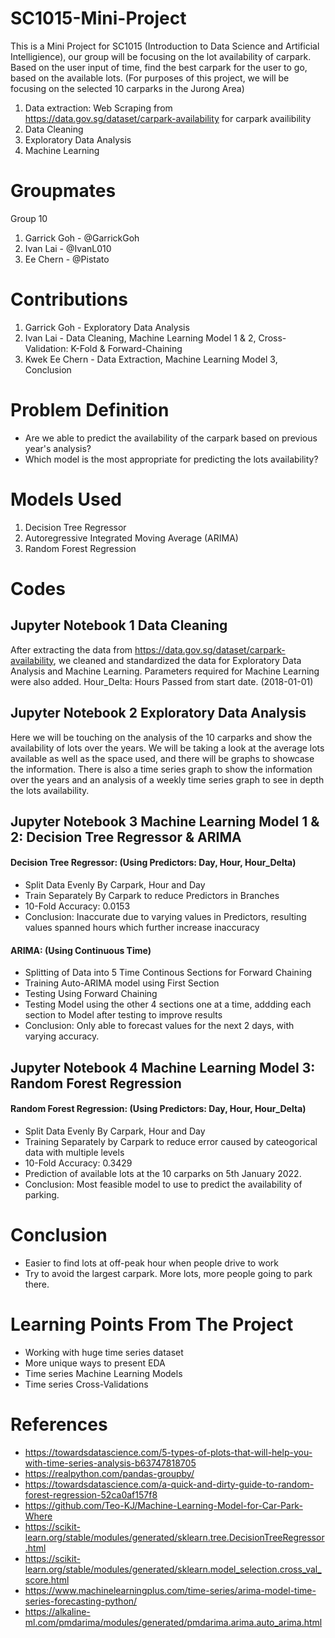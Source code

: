# SC1015-Mini-Project
This is a Mini Project for SC1015 (Introduction to Data Science and Artificial Intelligience), our group will be focusing on the lot availability of carpark. Based on the user input of time, find the best carpark for the user to go, based on the available lots. (For purposes of this project, we will be focusing on the selected 10 carparks in the Jurong Area)
1. Data extraction: Web Scraping from https://data.gov.sg/dataset/carpark-availability for carpark availibility
2. Data Cleaning
3. Exploratory Data Analysis
4. Machine Learning

# Groupmates
Group 10
1. Garrick Goh - @GarrickGoh
2. Ivan Lai - @IvanL010
3. Ee Chern - @Pistato

# Contributions
1. Garrick Goh - Exploratory Data Analysis
2. Ivan Lai - Data Cleaning, Machine Learning Model 1 & 2, Cross-Validation: K-Fold & Forward-Chaining
3. Kwek Ee Chern - Data Extraction, Machine Learning Model 3, Conclusion

# Problem Definition
* Are we able to predict the availability of the carpark based on previous year's analysis?
* Which model is the most appropriate for predicting the lots availability?

# Models Used
1. Decision Tree Regressor
2. Autoregressive Integrated Moving Average (ARIMA)
3. Random Forest Regression

# Codes
## Jupyter Notebook 1 Data Cleaning
After extracting the data from https://data.gov.sg/dataset/carpark-availability, we cleaned and standardized the data for Exploratory Data Analysis and Machine Learning.
Parameters required for Machine Learning were also added.
Hour_Delta: Hours Passed from start date. (2018-01-01)
## Jupyter Notebook 2 Exploratory Data Analysis
Here we will be touching on the analysis of the 10 carparks and show the availability of lots over the years. We will be taking a look at the average lots available as well as the space used, and there will be graphs to showcase the information. There is also a time series graph to show the information over the years and an analysis of a weekly time series graph to see in depth the lots availability.
## Jupyter Notebook 3 Machine Learning Model 1 & 2: Decision Tree Regressor & ARIMA
#### Decision Tree Regressor: (Using Predictors: Day, Hour, Hour_Delta)
* Split Data Evenly By Carpark, Hour and Day
* Train Separately By Carpark to reduce Predictors in Branches
* 10-Fold Accuracy: 0.0153
* Conclusion: Inaccurate due to varying values in Predictors, resulting values spanned hours which further increase inaccuracy
#### ARIMA: (Using Continuous Time)
* Splitting of Data into 5 Time Continous Sections for Forward Chaining
* Training Auto-ARIMA model using First Section
* Testing Using Forward Chaining
* Testing Model using the other 4 sections one at a time, addding each section to Model after testing to improve results
* Conclusion: Only able to forecast values for the next 2 days, with varying accuracy.
## Jupyter Notebook 4 Machine Learning Model 3: Random Forest Regression 
#### Random Forest Regression: (Using Predictors: Day, Hour, Hour_Delta)
* Split Data Evenly By Carpark, Hour and Day
* Training Separately by Carpark to reduce error caused by cateogorical data with multiple levels
* 10-Fold Accuracy: 0.3429
* Prediction of available lots at the 10 carparks on 5th January 2022.
* Conclusion: Most feasible model to use to predict the availability of parking.

# Conclusion 
* Easier to find lots at off-peak hour when people drive to work 
* Try to avoid the largest carpark. More lots, more people going to park there.

# Learning Points From The Project
* Working with huge time series dataset
* More unique ways to present EDA
* Time series Machine Learning Models
* Time series Cross-Validations

# References
* https://towardsdatascience.com/5-types-of-plots-that-will-help-you-with-time-series-analysis-b63747818705
* https://realpython.com/pandas-groupby/
* https://towardsdatascience.com/a-quick-and-dirty-guide-to-random-forest-regression-52ca0af157f8
* https://github.com/Teo-KJ/Machine-Learning-Model-for-Car-Park-Where
* https://scikit-learn.org/stable/modules/generated/sklearn.tree.DecisionTreeRegressor.html
* https://scikit-learn.org/stable/modules/generated/sklearn.model_selection.cross_val_score.html
* https://www.machinelearningplus.com/time-series/arima-model-time-series-forecasting-python/
* https://alkaline-ml.com/pmdarima/modules/generated/pmdarima.arima.auto_arima.html
